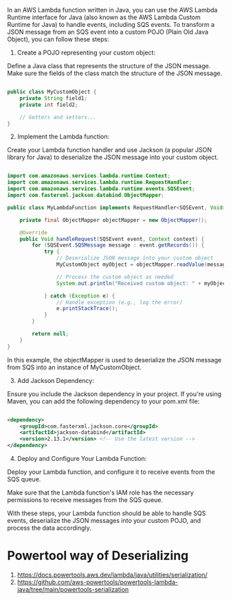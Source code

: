 In an AWS Lambda function written in Java, you can use the AWS Lambda Runtime interface for Java (also known as the AWS Lambda Custom Runtime for Java) to handle events, including SQS events. To transform a JSON message from an SQS event into a custom POJO (Plain Old Java Object), you can follow these steps:

1. Create a POJO representing your custom object:

Define a Java class that represents the structure of the JSON message. Make sure the fields of the class match the structure of the JSON message.

```java

public class MyCustomObject {
    private String field1;
    private int field2;

    // Getters and setters...
}
```

2. Implement the Lambda function:

Create your Lambda function handler and use Jackson (a popular JSON library for Java) to deserialize the JSON message into your custom object.

```java

import com.amazonaws.services.lambda.runtime.Context;
import com.amazonaws.services.lambda.runtime.RequestHandler;
import com.amazonaws.services.lambda.runtime.events.SQSEvent;
import com.fasterxml.jackson.databind.ObjectMapper;

public class MyLambdaFunction implements RequestHandler<SQSEvent, Void> {

    private final ObjectMapper objectMapper = new ObjectMapper();

    @Override
    public Void handleRequest(SQSEvent event, Context context) {
        for (SQSEvent.SQSMessage message : event.getRecords()) {
            try {
                // Deserialize JSON message into your custom object
                MyCustomObject myObject = objectMapper.readValue(message.getBody(), MyCustomObject.class);

                // Process the custom object as needed
                System.out.println("Received custom object: " + myObject.getField1());

            } catch (Exception e) {
                // Handle exception (e.g., log the error)
                e.printStackTrace();
            }
        }

        return null;
    }
}
```

In this example, the objectMapper is used to deserialize the JSON message from SQS into an instance of MyCustomObject.

3. Add Jackson Dependency:

Ensure you include the Jackson dependency in your project. If you're using Maven, you can add the following dependency to your pom.xml file:

```xml

<dependency>
    <groupId>com.fasterxml.jackson.core</groupId>
    <artifactId>jackson-databind</artifactId>
    <version>2.13.1</version> <!-- Use the latest version -->
</dependency>
```

4. Deploy and Configure Your Lambda Function:

Deploy your Lambda function, and configure it to receive events from the SQS queue.

Make sure that the Lambda function's IAM role has the necessary permissions to receive messages from the SQS queue.

With these steps, your Lambda function should be able to handle SQS events, deserialize the JSON messages into your custom POJO, and process the data accordingly.

# Powertool way of Deserializing

1. https://docs.powertools.aws.dev/lambda/java/utilities/serialization/
1. https://github.com/aws-powertools/powertools-lambda-java/tree/main/powertools-serialization